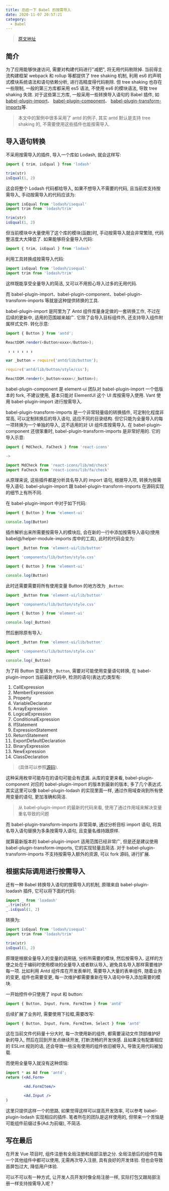 ```yaml
---
title: 总结一下 Babel 的按需导入
date: 2020-11-07 20:57:21
category:
  - Babel
---
```


> [原文地址](https://segmentfault.com/a/1190000037595844)

## 简介

为了应用能够快速访问, 需要对构建代码进行"减肥", 将无用代码剔除掉. 当前得主流构建框架 webpack 和 rollup 等都提供了 tree shaking 机制, 利用 es6 的声明式模块系统语法和语句依赖分析, 进行高精度得代码剔除. 但 tree shaking 也存在一些限制, 一般的第三方库都采用 es5 语法, 不使用 es6 的模块语法, 导致 tree shaking 失效. 对于这些第三方库, 一般采用一些转换导入语句的 Babel 插件, 如 [babel-plugin-import](https://www.npmjs.com/package/babel-plugin-import)、 [babel-plugin-component](https://www.npmjs.com/package/babel-plugin-component)、 [babel-plugin-transform-imports](https://www.npmjs.com/package/babel-plugin-transform-imports)等.

> 本文中的案例中很多采用了 antd 的例子, 其实 antd 默认是支持 tree shaking 的, 不需要使用这些插件也能按需导入.

## 导入语句转换

不采用按需导入的插件, 导入一个库如 Lodash, 就会这样写:

```js
import { trim, isEqual } from 'lodash'

trim(str)
isEqual(1, 2)
```

这会将整个 Lodash 代码都给导入, 如果不想导入不需要的代码, 且当前库支持按需导入, 手动按需导入的代码应该为:

```js
import isEqual from 'lodash/isequal'
import trim from 'lodash/trim'

trim(str)
isEqual(1, 2)
```

但当前模块中大量使用了这个库的模块(函数)时, 手动按需导入就会非常繁琐, 代码整洁度大大降低了. 如果能够将全量导入代码:

```js
import { trim, isEqual } from 'lodash'
```

利用工具转换成按需导入代码:

```js
import isEqual from 'lodash/isequal'
import trim from 'lodash/trim'
```

这样既能享受全量导入的简洁, 又可以不用担心导入过多的无用代码.

而 babel-plugin-import、babel-plugin-component、babel-plugin-transform-imports 等就是这种提供转换的工具.

babel-plugin-import 是阿里为了 Antd 组件库量身定做的一套转换工作, 不过在后续的更新中, 适用的范围越来越广. 它除了会导入目标组件外, 还支持导入组件附属样式文件. 转化示意:

```js
import { Button } from 'antd';

ReactDOM.render(<Button>xxxx</Button>);

 ↓ ↓ ↓ ↓ ↓ ↓

var _button = require('antd/lib/button');

require('antd/lib/button/style/css');

ReactDOM.render(<_button>xxxx</_button>);
```

babel-plugin-component 是 element-ui 团队对 babel-plugin-import 一个低版本的 fork, 不建议使用, 基本只能对 ElementUI 这个 UI 库按需导入使用. Vant 使用 babel-plugin-import 进行按需导入.

babel-plugin-transform-imports 是一个非常轻量级的转换插件, 可定制化程度非常高, 可以定制转换后的导入语句, 适应不同的目录结构. 但它只能为全量导入的每一项转换为一个单独的导入, 这不适用的对 UI 组件库按需导入. 在 babel-plugin-component 还很笨重时, babel-plugin-transform-imports 是非常好用的. 它的导入示意:

```js
import { MdCheck, FaCheck } from 'react-icons'

->

import MdCheck from 'react-icons/lib/md/check'
import FaCheck from 'react-icons/lib/fa/check'
```

从原理来说, 这些插件都是分析具名导入的 import 语句, 根据导入项, 转换为按需导入语句. babel-plugin-import 跟 babel-plugin-transform-imports 在源码实现的细节上有所不同.

在 babel-plugin-import 中对于如下代码:

```js
import { Button } from 'element-ui'

console.log(Button)
```

插件解析出来所需要按需导入的模块后, 会在新的一行中添加按需导入语句(使用 babel@/helper-module-imports 库中的工具), 此时的代码会变为:

```js
import _Button from 'element-ui/lib/button'

import 'components/lib/button/style.css'

import { Button } from 'element-ui'

console.log(Button)
```

此时还需要需要将所有使用变量 Button 的地方改为 `_Button`:

```js
import _Button from 'element-ui/lib/button'

import 'components/lib/button/style.css'

import { Button } from 'element-ui'

console.log(_Button)
```

然后删除原有导入:

```js
import _Button from 'element-ui/lib/button'

import 'components/lib/button/style.css'

console.log(_Button)
```

为了将 Button 变量转为 `_Button`, 需要对可能使用变量语句转换, 在 babel-plugin-import 当前最新代码中, 检测的语句(表达式)类型有:

1. CallExpression
2. MemberExpression
3. Property
4. VariableDeclarator
5. ArrayExpression
6. LogicalExpression
7. ConditionalExpression
8. IfStatement
9. ExpressionStatement
10. ReturnStatement
11. ExportDefaultDeclaration
12. BinaryExpression
13. NewExpression
14. ClassDeclaration

> (具体可以参照[源码](https://github.com/ant-design/babel-plugin-import/blob/master/src/Plugin.js)).

这种采用枚举可能存在的语句可能会有遗漏. 从库的变更来看, babel-plugin-component 对应的 babel-plugin-import 的版本到最新的版本, 多了几个表达式. 其实这里可以像 babel-plugin-lodash 的实现里面一样, 通过作用域查询到所有使用变量的语句, 更加准确和简洁.

> 从 babel-plugin-import 的最新的代码来看, 使用了通过作用域来解决变量重名导致的问题

而 babel-plugin-transform-imports 非常简单, 通过分析目标 import 语句, 将具名导入语句替换为多条按需导入语句, 且变量名维持跟原样.

就算最新版本的 babel-plugin-import 适用范围已经非常广, 但是还是建议使用 babel-plugin-transform-imports, 它的实现轻量且简洁. 对于 babel-plugin-transform-imports 不支持按需导入额外的资源, 可以 fork 源码, 进行扩展.

## 根据实际调用进行按需导入

还有一种 Babel 转换导入语句的按需导入的机制, 原理来自 babel-plugin-loadash 插件, 它可以将下面的代码:

```js
import _ from 'loadash'
_.trim(str)
_.isEqual(1, 2)
```

转换为:

```js
import isEqual from 'lodash/isequal'
import trim from 'lodash/trim'

trim(str)
isEqual(1, 2)
```

原理是根据全量导入的变量的调用链, 分析所需要的模块, 然后按需导入. 这样的方便之处在于编码时使用模块的全量导入或者默认导入, 避免具名导入那样需要维护每一项. 比如利用 Antd 组件库在开发表单时, 需要导入大量的表单组件, 随着业务的变更, 组件也需要变更, 每一次维护都需要重新在导入语句中导入添加需要的模块.

一开始控件中只使用了 input 和 button:

```js
import { Button, Input, Form, FormItem } from 'antd'
```

后续扩展了业务时, 需要使用下拉框,需要改写:

```js
import { Button, Input, Form, FormItem, Select } from 'antd'
```

这在当前文件代码量十分大时, 每一次使用新的组件, 都需要滚动文件顶部维护好新的导入, 然后在回到开发点继续开发, 打断流畅的开发快感. 且如果没有配置相应的 ESLint 规则的话, 还会导致一些没有使用的组件依旧被导入, 导致无用代码被加载.

而使用全量导入就没有这种烦恼:

```jsx
import * as Ad from 'antd';
return (<Ad.Form>

        <Ad.FormItem/>

        <Ad.Input />
)
```

这里只提供这样一个的思路, 如果觉得这样可以提高开发效率, 可以参考 babel-plugin-lodash 实现相应的插件. 笔者所在的团队是这样使用的, 但带来一个苦恼是可能组件前缀过多(Ad.为前缀), 不简洁.

## 写在最后

在开发 Vue 项目时, 组件注册有全局注册和局部注册之分. 全局注册后的组件在每一个其他组件中都可以使用, 无需再次导入注册, 具有良好的开发体验. 但也会导致首屏包过大, 降低用户体验.

可以不可以有一种方式, 让开发人员开发时像全局注册一样, 实际打包又跟局部注册一样支持按需导入呢？
